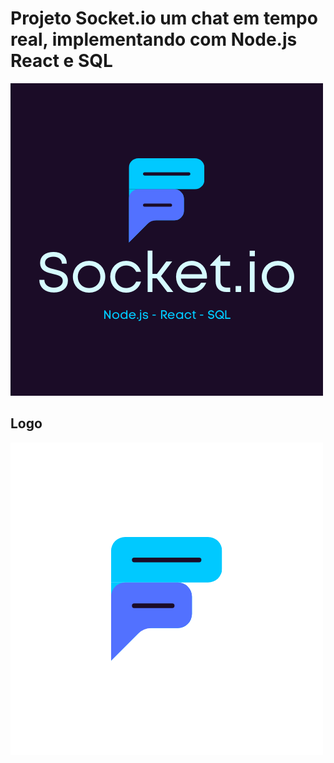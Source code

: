 # Projeto Socket.io um chat em tempo real, implementando com Node.js React e SQL

![image](/front-end/public/capa.png)

## Logo

![image](/front-end/public/logo.png)